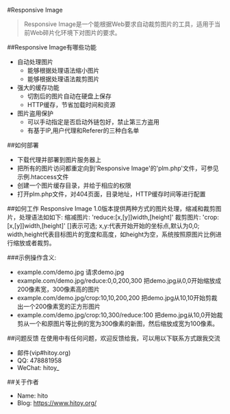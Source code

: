 #Responsive Image 

>Responsive Image是一个能根据Web要求自动裁剪图片的工具，适用于当前Web碎片化环境下对图片的要求。

##Responsive Image有哪些功能
* 自动处理图片
    * 能够根据处理语法缩小图片
    * 能够根据处理语法裁剪图片
* 强大的缓存功能
    * 切割后的图片自动在硬盘上保存
    * HTTP缓存，节省加载时间和资源
* 图片盗用保护
    * 可以手动指定是否启动外链包好，禁止第三方盗用
    * 有基于IP,用户代理和Referer的三种白名单

##如何部署
* 下载代理并部署到图片服务器上
* 把所有的图片访问都重定向到'Responsive Image'的'plm.php'文件，可参见示例.htaccess文件
* 创建一个图片缓存目录，并给于相应的权限
* 打开plm.php文件，对404页面，目录地址，HTTP缓存时间等进行配置

##如何工作
Responsive Image 1.0版本提供两种方式的图片处理，缩减和裁剪图片，处理语法如如下:
缩减图片: 'reduce:[x,[y]]width,[height]'
裁剪图片: 'crop:[x,[y]]width,[height]'
[]表示可选;
x,y:代表开始开始的坐标点,默认为0,0;
width,height代表目标图片的宽度和高度，如height为空，系统按照原图片比例进行缩放或者裁剪。

###示例操作含义:
* example.com/demo.jpg    请求demo.jpg
* example.com/demo.jpg/reduce:0,0,200,300  把demo.jpg从0,0开始缩放成200像素宽，300像素高的图片
* example.com/demo.jpg/crop:10,10,200,200  把demo.jpg从10,10开始剪裁出一个200像素宽的正方形图片
* example.com/demo.jpg/crop:10,300/reduce:100 把demo.jpg从10,0开始裁剪从一个和原图片等比例的宽为300像素的新图，然后缩放成宽为100像素。

##问题反馈
在使用中有任何问题，欢迎反馈给我，可以用以下联系方式跟我交流
* 邮件(vip#hitoy.org)
* QQ: 478881958
* WeChat: hitoy\_

##关于作者
* Name: hito
* Blog: https://www.hitoy.org/
